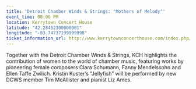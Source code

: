 ```yaml
---
title: 'Detroit Chamber Winds & Strings: "Mothers of Melody"'
event_time: 08:00 PM
location: Kerrytown Concert House
latitude: "42.28452300000001"
longitude: "-83.74737199999998"
ticket_information_url: http://www.kerrytownconcerthouse.com/index.php/events/event/mothers_of_melody/
---
```

Together with the Detroit Chamber Winds & Strings, KCH highlights the contribution of women to the world of chamber music, featuring works by pioneering female composers Clara Schumann, Fanny Mendelssohn and Ellen Taffe Zwilich. Kristin Kuster’s “Jellyfish” will be performed by new DCWS member Tim McAllister and pianist Liz Ames.